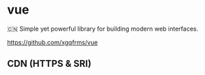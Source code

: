 # vue
 
:cn: Simple yet powerful library for building modern web interfaces. 
 
https://github.com/xgqfrms/vue 


## CDN (HTTPS & SRI)


<script src="https://cdnjs.cloudflare.com/ajax/libs/vue/2.1.4/vue.min.js"></script>
<script src="https://cdnjs.cloudflare.com/ajax/libs/vue/2.1.4/vue.min.js" integrity="sha256-7rvZ8brPuQuaC9GzcDQIheBFtmJSGg9S/MndBv24GtQ=" crossorigin="anonymous"></script>

 
 
 
 

